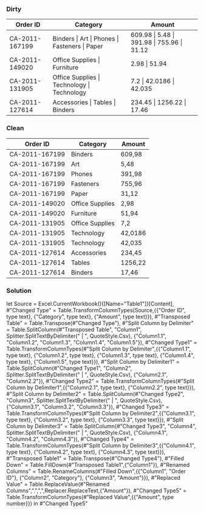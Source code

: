 
### Dirty

| Order ID       | Category             | Amount                            |
| -------------- | -------------------- | --------------------------------- |
| CA-2011-167199 | Binders \| Art \| Phones \| Fasteners \| Paper | 609.98 \| 5.48 \| 391.98 \| 755.96 \| 31.12 |
| CA-2011-149020 | Office Supplies \| Furniture                   | 2.98 \| 51.94                     |
| CA-2011-131905 | Office Supplies \| Technology \| Technology    | 7.2 \| 42.0186 \| 42.035          |
| CA-2011-127614 | Accessories \| Tables \| Binders               | 234.45 \| 1256.22 \| 17.46        |

### Clean

| Order ID       | Category        | Amount  |
| -------------- | --------------- | ------- |
| CA-2011-167199 | Binders         | 609,98  |
| CA-2011-167199 | Art             | 5,48    |
| CA-2011-167199 | Phones          | 391,98  |
| CA-2011-167199 | Fasteners       | 755,96  |
| CA-2011-167199 | Paper           | 31,12   |
| CA-2011-149020 | Office Supplies | 2,98    |
| CA-2011-149020 | Furniture       | 51,94   |
| CA-2011-131905 | Office Supplies | 7,2     |
| CA-2011-131905 | Technology      | 42,0186 |
| CA-2011-131905 | Technology      | 42,035  |
| CA-2011-127614 | Accessories     | 234,45  |
| CA-2011-127614 | Tables          | 1256,22 |
| CA-2011-127614 | Binders         | 17,46   |

### Solution

let
    Source = Excel.CurrentWorkbook(){[Name="Table1"]}[Content],
    #"Changed Type" = Table.TransformColumnTypes(Source,{{"Order ID", type text}, {"Category", type text}, {"Amount", type text}}),
    #"Transposed Table" = Table.Transpose(#"Changed Type"),
    #"Split Column by Delimiter" = Table.SplitColumn(#"Transposed Table", "Column1", Splitter.SplitTextByDelimiter(" | ", QuoteStyle.Csv), {"Column1.1", "Column1.2", "Column1.3", "Column1.4", "Column1.5"}),
    #"Changed Type1" = Table.TransformColumnTypes(#"Split Column by Delimiter",{{"Column1.1", type text}, {"Column1.2", type text}, {"Column1.3", type text}, {"Column1.4", type text}, {"Column1.5", type text}}),
    #"Split Column by Delimiter1" = Table.SplitColumn(#"Changed Type1", "Column2", Splitter.SplitTextByDelimiter(" | ", QuoteStyle.Csv), {"Column2.1", "Column2.2"}),
    #"Changed Type2" = Table.TransformColumnTypes(#"Split Column by Delimiter1",{{"Column2.1", type text}, {"Column2.2", type text}}),
    #"Split Column by Delimiter2" = Table.SplitColumn(#"Changed Type2", "Column3", Splitter.SplitTextByDelimiter(" | ", QuoteStyle.Csv), {"Column3.1", "Column3.2", "Column3.3"}),
    #"Changed Type3" = Table.TransformColumnTypes(#"Split Column by Delimiter2",{{"Column3.1", type text}, {"Column3.2", type text}, {"Column3.3", type text}}),
    #"Split Column by Delimiter3" = Table.SplitColumn(#"Changed Type3", "Column4", Splitter.SplitTextByDelimiter(" | ", QuoteStyle.Csv), {"Column4.1", "Column4.2", "Column4.3"}),
    #"Changed Type4" = Table.TransformColumnTypes(#"Split Column by Delimiter3",{{"Column4.1", type text}, {"Column4.2", type text}, {"Column4.3", type text}}),
    #"Transposed Table1" = Table.Transpose(#"Changed Type4"),
    #"Filled Down" = Table.FillDown(#"Transposed Table1",{"Column1"}),
    #"Renamed Columns" = Table.RenameColumns(#"Filled Down",{{"Column1", "Order ID"}, {"Column2", "Category"}, {"Column3", "Amount"}}),
    #"Replaced Value" = Table.ReplaceValue(#"Renamed Columns",".",",",Replacer.ReplaceText,{"Amount"}),
    #"Changed Type5" = Table.TransformColumnTypes(#"Replaced Value",{{"Amount", type number}})
in
    #"Changed Type5"
